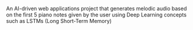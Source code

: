An AI-driven web applications project that generates melodic audio based on the first 5 piano notes given by the user using Deep Learning concepts such as LSTMs (Long Short-Term Memory)
